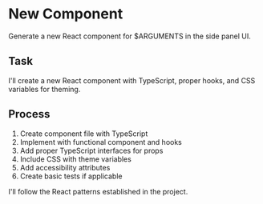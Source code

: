 # New Component

Generate a new React component for $ARGUMENTS in the side panel UI.

## Task

I'll create a new React component with TypeScript, proper hooks, and CSS variables for theming.

## Process

1. Create component file with TypeScript
2. Implement with functional component and hooks
3. Add proper TypeScript interfaces for props
4. Include CSS with theme variables
5. Add accessibility attributes
6. Create basic tests if applicable

I'll follow the React patterns established in the project.
